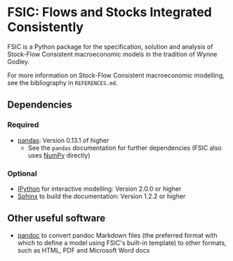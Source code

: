 # FSIC: Flows and Stocks Integrated Consistently

FSIC is a Python package for the specification, solution and analysis of
Stock-Flow Consistent macroeconomic models in the tradition of Wynne Godley.

For more information on Stock-Flow Consistent macroeconomic modelling, see the
bibliography in `REFERENCES.md`.

## Dependencies

### Required

* [pandas](http://pandas.pydata.org/):
  Version 0.13.1 of higher
    * See the `pandas` documentation for further dependencies
      (FSIC also uses [NumPy](http://www.numpy.org/) directly)

### Optional

* [IPython](http://ipython.org/) for interactive modelling:
  Version 2.0.0 or higher
* [Sphinx](http://sphinx-doc.org/) to build the documentation:
  Version 1.2.2 or higher

## Other useful software

* [pandoc](http://johnmacfarlane.net/pandoc/) to convert pandoc Markdown files
  (the preferred format with which to define a model using FSIC's built-in
  template) to other formats, such as HTML, PDF and Microsoft Word docx
